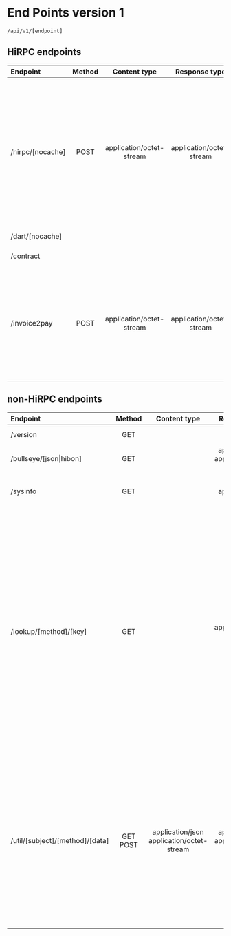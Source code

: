 # End Points version 1

`/api/v1/[endpoint]`

## HiRPC endpoints

| Endpoint | Method | Content type | Response type | Description |
| :-------- | :--------: | :--------: | :--------: | :-------- |
| /hirpc/[nocache] | POST | application/octet-stream | application/octet-stream | HiRPC request to be sent to the kernel as-is. Request should be of valid HiRPC receive method. If method is _dartRead_ the cache may be used if it is enable in the shell and not *nocache*in path. Method _submit_ is deprecated. Method _faucet_ is a successor of the */invoice2pay* endpoint.  |
| /dart/[nocache] |  |  |  | Alias for */hirpc*. Deprecated. |
| /contract |  |  |  | Alias for */hirpc*. Deprecated.  |
| /invoice2pay | POST  | application/octet-stream | application/octet-stream | This endpoint is for testing/presentation only. Expected the HiBON document with valid invoice to be instantly payed from the default wallet configured in the selected node. The signed contract is created and sent to kernel. Response HiBON is returned. |

## non-HiRPC endpoints

| Endpoint | Method | Content type | Response type | Description |
| :-------- | :--------: | :--------: | :--------: | :-------- |
| /version | GET |  | text/plain | Tagionshell version and build info. |
| /bullseye/[json\|hibon] | GET |  | application/json<br/>application/octet-stream | The DART bullseye in the JSON or HiBON (default) form. |
| /sysinfo | GET |  | application/json | System info of the server where tagon shell is running. Also contains the shell options. |
| /lookup/[method]/[key] | GET |  | application/octet-stream | Search request for the database or record log. Valid _method_ : {dart,trt,transaction,record}. Expect the _key_ is base64URL string contains the valid public key or search index or whatever be used to create the HiRPC request. Key requirements by method context:<br/> * _dart_  - Expect the *"@....."* query string to create the DART read request with DARTcrud. String should be base64URL encoded. (yes, twice base64 is not a bug)<br/> * _trt_ - Expect the *"#$Y:\*:@....."* query string to create the TRT read request with DARTcrud. String should be base64URL encoded.<br/> * _transaction_ - not implemented yet<br/> * _record_ - not implemented yet<br/>|
| /util/[subject]/[method]/[data] | GET<br/>POST | application/json<br/>application/octet-stream | application/json<br/>application/octet-stream | Several tools which does not affect the node kernel, just for formatting, conversion or validation. Implemented subjects and methods:<br/> * subject = _hibon_ <br/> - method = _fromjson_ - Expect the application/json POST data and perform HiBONJSON conversion and validation. Returns the binary serialized document.<br/> - method = _tojson_ - Expect the application/octet-stream POST data or base64URL GET data and perform Document validation. Returns the JSON serialized Document.|

